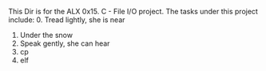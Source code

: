 This Dir is for the ALX 0x15. C - File I/O project. The tasks under this project include:
0. Tread lightly, she is near
1. Under the snow
2. Speak gently, she can hear
3. cp
4. elf
